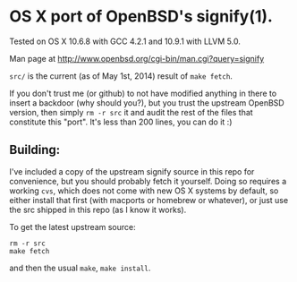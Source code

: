 # OS X port of OpenBSD's signify(1).

Tested on OS X 10.6.8 with GCC 4.2.1 and 10.9.1 with LLVM 5.0.

Man page at http://www.openbsd.org/cgi-bin/man.cgi?query=signify

`src/` is the current (as of May 1st, 2014) result of `make fetch`.

If you don't trust me (or github) to not have modified anything in there to
insert a backdoor (why should you?), but you trust the upstream OpenBSD version,
then simply `rm -r src` it and audit the rest of the files that constitute
this "port". It's less than 200 lines, you can do it :)

## Building:

I've included a copy of the upstream signify source in this repo for
convenience, but you should probably fetch it yourself. Doing so requires a
working `cvs`, which does not come with new OS X systems by default, so
either install that first (with macports or homebrew or whatever), or just
use the src shipped in this repo (as I know it works).

To get the latest upstream source:
```
rm -r src
make fetch
```

and then the usual `make`, `make install`.
